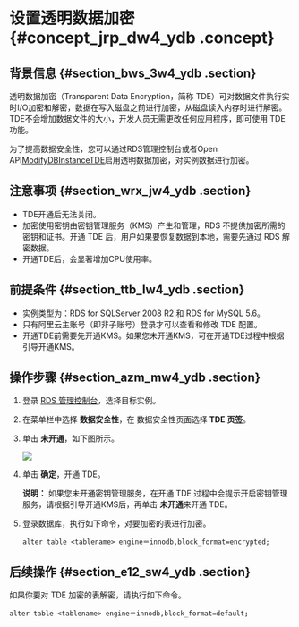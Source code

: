 # 设置透明数据加密 {#concept_jrp_dw4_ydb .concept}

## 背景信息 {#section_bws_3w4_ydb .section}

透明数据加密（Transparent Data Encryption，简称 TDE）可对数据文件执行实时I/O加密和解密，数据在写入磁盘之前进行加密，从磁盘读入内存时进行解密。TDE不会增加数据文件的大小，开发人员无需更改任何应用程序，即可使用 TDE 功能。

为了提高数据安全性，您可以通过RDS管理控制台或者Open API[ModifyDBInstanceTDE](../../../../intl.zh-CN/API参考/API参考/安全管理/ModifyDBInstanceTDE.md#)启用透明数据加密，对实例数据进行加密。

## 注意事项 {#section_wrx_jw4_ydb .section}

-   TDE开通后无法关闭。
-   加密使用密钥由密钥管理服务（KMS）产生和管理，RDS 不提供加密所需的密钥和证书。开通 TDE 后，用户如果要恢复数据到本地，需要先通过 RDS 解密数据。
-   开通TDE后，会显著增加CPU使用率。

## 前提条件 {#section_ttb_lw4_ydb .section}

-   实例类型为：RDS for SQLServer 2008 R2 和 RDS for MySQL 5.6。
-   只有阿里云主账号（即非子账号）登录才可以查看和修改 TDE 配置。
-   开通TDE前需要先开通KMS。如果您未开通KMS，可在开通TDE过程中根据引导开通KMS。

## 操作步骤 {#section_azm_mw4_ydb .section}

1.  登录 [RDS 管理控制台](https://rds.console.aliyun.com/)，选择目标实例。
2.  在菜单栏中选择 **数据安全性**，在 数据安全性页面选择 **TDE 页签**。
3.  单击 **未开通**，如下图所示。

    ![](http://static-aliyun-doc.oss-cn-hangzhou.aliyuncs.com/assets/img/7950/15336529644151_zh-CN.png)

4.  单击 **确定**，开通 TDE。

    **说明：** 如果您未开通密钥管理服务，在开通 TDE 过程中会提示开启密钥管理服务，请根据引导开通KMS后，再单击 **未开通**来开通 TDE。

5.  登录数据库，执行如下命令，对要加密的表进行加密。

    ```
    alter table <tablename> engine＝innodb,block_format=encrypted;
    ```


## 后续操作 {#section_e12_sw4_ydb .section}

如果你要对 TDE 加密的表解密，请执行如下命令。

```
alter table <tablename> engine＝innodb,block_format=default;
```

